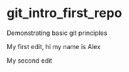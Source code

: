 # git_intro_first_repo
Demonstrating basic git principles


My first edit, hi my name is Alex

My second edit
